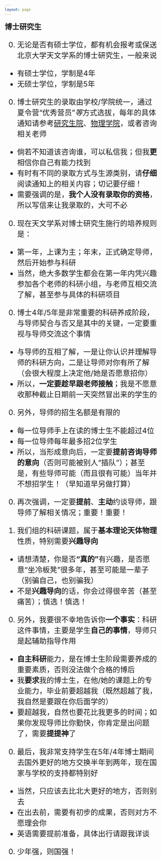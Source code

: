 ```yaml
---
layout: page
---
```


<big><big><big> **博士研究生**

0. 无论是否有硕士学位，都有机会报考或保送北京大学天文学系的博士研究生，一般来说
  - 有硕士学位，学制是4年
  - 无硕士学位，学制是5年

0. 博士研究生的录取由学校/学院统一，通过夏令营“优秀营员”*等*方式选拔，每年的具体通知请参考[研究生院](https://grs.pku.edu.cn/)、[物理学院](http://www.phy.pku.edu.cn/)，或者咨询相关老师
  - 倘若不知道该咨询谁，可以私信我；但我**更**相信你自己有能力找到
  - 有时有不同的录取方式与生源类别，请**仔细**阅读通知上的相关内容；切记要仔细！
  - 需要强调的是，**我个人没有录取你的资格**，所以写信来让我录取的，大可不必

0. 现在天文学系对博士研究生施行的培养规则是：
  - 第一年，上课为主；年末，正式确定导师，然后开始参与科研
  - 当然，绝大多数学生都会在第一年内凭兴趣参加各个老师的科研小组，与老师互相交流了解，甚至参与具体的科研项目

0. 博士4年/5年是非常重要的科研养成阶段，与导师契合与否又是其中的关键，一定要重视与导师交流这个事情
  - 与导师的互相了解，一是让你认识并理解导师的科研方向，二是让导师对你有所了解（会很大程度上决定他/她是否愿意招你）
  - 所以，**一定要趁早跟老师接触**；我是不愿意收那种截止日期前一天突然冒出来的学生的

0. 另外，导师的招生名额是有限的
  - 每一位导师手上在读的博士生不能超过4位
  - 每一位导师每年最多招2位学生
  - 所以，当形成意向后，一定要**提前咨询导师的意向**（否则可能被别人“插队”）；甚至是，有些导师可能（而且很有可能）当年并不想招学生！（早知道早另做打算）

0. 再次强调，一定要**提前**、**主动**约谈导师，跟导师了解相关情况；重要！重要！

0. 我们组的科研课题，属于**基本理论天体物理**性质，特别需要**兴趣导向**
  - 请想清楚，你是否<b>“真的”</b>有兴趣，是否愿意“坐冷板凳”很多年，甚至可能是一辈子（别骗自己，也别骗我）
  - 不是**兴趣导向**的话，你会过得很辛苦（甚至痛苦）；慎选！慎选！

0. 另外，我要很不幸地告诉你**一个事实**：科研这件事情，主要是学生**自己的事情**，导师只是起辅助指导作用
  - **自主科研**能力，是在博士生阶段需要养成的重要素质，否则没法做个合格的博后
  - 我**要求**我的博士生，在他/她的课题上的专业能力，毕业前要超越我（既然超越了我，我自然是要跟在你后面学的）
  - 要超越我，自然也要花比我更多的时间；如果你发现导师比你勤快，你肯定是出问题了，需要**提提神**了

0. 最后，我非常支持学生在5年/4年博士期间去国外更好的地方交换半年到两年，现在国家与学校的支持都特别好
  - 当然，只应该去比北大更好的地方，否则别去
  - 在出去前，需要有初步的成果，否则对方不愿理会你
  - 英语需要提前准备，具体出行请跟我详谈

0. 少年强，则国强！